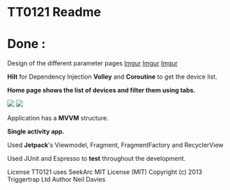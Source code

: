 # TT0121 Readme
# Done :

Design of the different parameter pages
[Imgur](https://imgur.com/uJtvjHx)
[Imgur](https://imgur.com/BgMXXZc)
[Imgur](https://imgur.com/HqDPcPN)

**Hilt** for Dependency Injection
**Volley** and **Coroutine** to get the device list.

**Home page shows the list of devices and filter them using tabs.**

<img src="https://i.imgur.com/3KbxZYO.png">

<img src="https://i.imgur.com/KAmEJU9.png">



Application has a **MVVM** structure.

**Single activity app.**

Used **Jetpack**'s Viewmodel, Fragment, FragmentFactory and RecyclerView

Used JUnit and Espresso to **test** throughout the development.



License
TT0121 uses SeekArc MIT License (MIT) Copyright (c) 2013 Triggertrap Ltd Author Neil Davies
